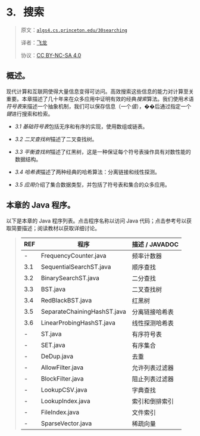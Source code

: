 # 3\.   搜索

> 原文：[`algs4.cs.princeton.edu/30searching`](https://algs4.cs.princeton.edu/30searching)
> 
> 译者：[飞龙](https://github.com/wizardforcel)
> 
> 协议：[CC BY-NC-SA 4.0](https://creativecommons.org/licenses/by-nc-sa/4.0/)


## 概述。

现代计算和互联网使得大量信息变得可访问。高效搜索这些信息的能力对计算至关重要。本章描述了几十年来在众多应用中证明有效的经典*搜索*算法。我们使用术语*符号表*来描述一个抽象机制，我们可以保存信息（一个*值*），��后通过指定一个*键*进行搜索和检索。

+   *3.1 基础符号表*包括无序和有序的实现，使用数组或链表。

+   *3.2 二叉查找树*描述了二叉查找树。

+   *3.3 平衡查找树*描述了红黑树，这是一种保证每个符号表操作具有对数性能的数据结构。

+   *3.4 哈希表*描述了两种经典的哈希算法：分离链接和线性探测。

+   *3.5 应用*介绍了集合数据类型，并包括了符号表和集合的众多应用。

## 本章的 Java 程序。

以下是本章的 Java 程序列表。点击程序名称以访问 Java 代码；点击参考号以获取简要描述；阅读教材以获取详细讨论。

> | REF | 程序 | 描述 / JAVADOC |
> | --- | --- | --- |
> | - | FrequencyCounter.java | 频率计数器 |
> | 3.1 | SequentialSearchST.java | 顺序查找 |
> | 3.2 | BinarySearchST.java | 二分查找 |
> | 3.3 | BST.java | 二叉查找树 |
> | 3.4 | RedBlackBST.java | 红黑树 |
> | 3.5 | SeparateChainingHashST.java | 分离链接哈希表 |
> | 3.6 | LinearProbingHashST.java | 线性探测哈希表 |
> | - | ST.java | 有序符号表 |
> | - | SET.java | 有序集合 |
> | - | DeDup.java | 去重 |
> | - | AllowFilter.java | 允许列表过滤器 |
> | - | BlockFilter.java | 阻止列表过滤器 |
> | - | LookupCSV.java | 字典查找 |
> | - | LookupIndex.java | 索引和倒排索引 |
> | - | FileIndex.java | 文件索引 |
> | - | SparseVector.java | 稀疏向量 |
